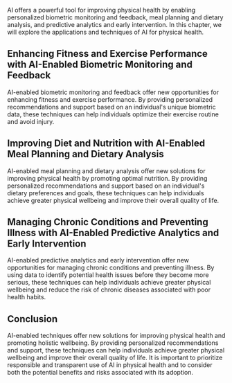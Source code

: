 
AI offers a powerful tool for improving physical health by enabling personalized biometric monitoring and feedback, meal planning and dietary analysis, and predictive analytics and early intervention. In this chapter, we will explore the applications and techniques of AI for physical health.

Enhancing Fitness and Exercise Performance with AI-Enabled Biometric Monitoring and Feedback
--------------------------------------------------------------------------------------------

AI-enabled biometric monitoring and feedback offer new opportunities for enhancing fitness and exercise performance. By providing personalized recommendations and support based on an individual's unique biometric data, these techniques can help individuals optimize their exercise routine and avoid injury.

Improving Diet and Nutrition with AI-Enabled Meal Planning and Dietary Analysis
-------------------------------------------------------------------------------

AI-enabled meal planning and dietary analysis offer new solutions for improving physical health by promoting optimal nutrition. By providing personalized recommendations and support based on an individual's dietary preferences and goals, these techniques can help individuals achieve greater physical wellbeing and improve their overall quality of life.

Managing Chronic Conditions and Preventing Illness with AI-Enabled Predictive Analytics and Early Intervention
--------------------------------------------------------------------------------------------------------------

AI-enabled predictive analytics and early intervention offer new opportunities for managing chronic conditions and preventing illness. By using data to identify potential health issues before they become more serious, these techniques can help individuals achieve greater physical wellbeing and reduce the risk of chronic diseases associated with poor health habits.

Conclusion
----------

AI-enabled techniques offer new solutions for improving physical health and promoting holistic wellbeing. By providing personalized recommendations and support, these techniques can help individuals achieve greater physical wellbeing and improve their overall quality of life. It is important to prioritize responsible and transparent use of AI in physical health and to consider both the potential benefits and risks associated with its adoption.

